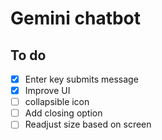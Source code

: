 # Gemini chatbot

## To do

- [X] Enter key submits message
- [X] Improve UI
- [ ] collapsible icon
- [ ] Add closing option
- [ ] Readjust size based on screen

